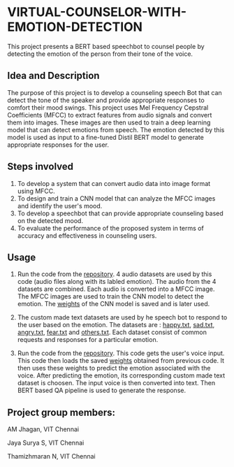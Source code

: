 # VIRTUAL-COUNSELOR-WITH-EMOTION-DETECTION
This project presents a BERT based speechbot to counsel people by detecting the emotion of the person from their tone of the voice.

## Idea and Description
The purpose of this project is to develop a counseling speech Bot that can detect the tone of the speaker and provide appropriate responses to comfort their mood swings. This project uses Mel Frequency Cepstral Coefficients (MFCC) to extract features from audio signals and convert them into images. These images are then used to train a deep learning model that can detect emotions from speech. The emotion detected by this model is used as input to a fine-tuned Distil BERT model to generate appropriate responses for the user.

## Steps involved
1.	To develop a system that can convert audio data into image format using MFCC.
2.	To design and train a CNN model that can analyze the MFCC images and identify the user's mood.
3.	To develop a speechbot that can provide appropriate counseling based on the detected mood.
4.	To evaluate the performance of the proposed system in terms of accuracy and effectiveness in counseling users.

## Usage
1. Run the code from the [repository](https://github.com/AMjhagan/Virtual-Counselor-with-emotion-detection/blob/main/audio-emotion-model.ipynb). 
   4 audio datasets are used by this code (audio files along with its labled emotion). The audio from the 4 datasets are combined. Each audio is converted into a MFCC image. The MFCC images are used to train the CNN model to detect the emotion. The [weights](https://github.com/AMjhagan/Virtual-Counselor-with-emotion-detection/blob/main/Emotion_Model.h5) of the CNN model is saved and is later used.

2. The custom made text datasets are used by he speech bot to respond to the user based on the emotion.
   The datasets are : 
   [happy.txt](https://github.com/AMjhagan/Virtual-Counselor-with-emotion-detection/blob/main/happy.txt), 
   [sad.txt](https://github.com/AMjhagan/Virtual-Counselor-with-emotion-detection/blob/main/sad.txt), 
   [angry.txt](https://github.com/AMjhagan/Virtual-Counselor-with-emotion-detection/blob/main/angry.txt), 
   [fear.txt](https://github.com/AMjhagan/Virtual-Counselor-with-emotion-detection/blob/main/fear.txt) and 
   [others.txt](https://github.com/AMjhagan/Virtual-Counselor-with-emotion-detection/blob/main/others.txt). 
   Each dataset consist of common requests and responses for a particular emotion.

3. Run the code from the [repository](https://github.com/AMjhagan/Virtual-Counselor-with-emotion-detection/blob/main/audio-emotion-model.ipynb).
   This code gets the user's voice input. This code then loads the saved [weights](https://github.com/AMjhagan/Virtual-Counselor-with-emotion-detection/blob/main/Emotion_Model.h5) obtained from previous code. It then uses these weights to predict the emotion associated with the voice. After predicting the 
   emotion, its corresponding custom made text dataset is choosen. The input voice is then converted into text. Then BERT based QA pipeline is used to
   generate the response.


## Project group members:
AM Jhagan, VIT Chennai

Jaya Surya S, VIT Chennai

Thamizhmaran N, VIT Chennai

